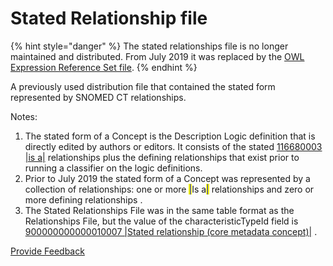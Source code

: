 # Stated Relationship file

{% hint style="danger" %}
The stated relationships file is no longer maintained and distributed. From July 2019 it was replaced by the [OWL Expression Reference Set file](../o/owl-expression-reference-set-file.md).
{% endhint %}

A previously used distribution file that contained the stated form represented by SNOMED CT relationships.

Notes:

1. The stated form of a Concept is the Description Logic definition that is directly edited by authors or editors. It consists of the stated [116680003 |is a|](http://snomed.info/id/116680003) relationships plus the defining relationships that exist prior to running a classifier on the logic definitions.
2. Prior to July 2019 the stated form of a Concept was represented by a collection of relationships: one or more <mark style="color:blue;">|</mark>Is a<mark style="color:blue;">|</mark> relationships and zero or more defining relationships .
3. The Stated Relationships File was in the same table format as the Relationships File, but the value of the characteristicTypeId field is [900000000000010007 |Stated relationship (core metadata concept)|](http://snomed.info/id/900000000000010007) .






<a href="https://docs.google.com/forms/d/e/1FAIpQLScTmbZIf0UEQwYDkY27EEWBkaiYkHSbR0_9DmFrMLXoQLyL7Q/viewform?usp=pp_url&entry.1767247133=Release+File+Specification&entry.670899847=Stated%20Relationship%20file" class="button primary">Provide Feedback</a>
